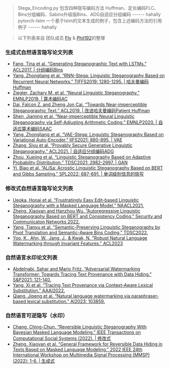 
> Stega_Encoding.py 包含四种隐写编码方法 Huffman、定长编码FLC、Bins分组编码、Sabins升级版Bins、ADG自适应分组编码 ------ hahally
> pytorch-lstm 一个基于lstm的文本生成的例子，包含上述编码方法的引用例子 ------ hahally

> 以下列表来自 团队成员 [Fly](https://github.com/Flyvannn) & [Phil192](https://github.com/Phil192)的整理

### 生成式自然语言隐写论文列表

- [Fang, Tina et al. “Generating Steganographic Text with LSTMs.” ACL2017. | 分组编码Bins](https://github.com/tbfang/steganography-lstm)
- [Yang, Zhongliang et al. “RNN-Stega: Linguistic Steganography Based on Recurrent Neural Networks.” TIFFS2019: 1280-1295. | 哈夫曼编码Huffman](https://github.com/YangzlTHU/RNN-Stega)
- [Ziegler, Zachary M. et al. “Neural Linguistic Steganography.” EMNLP2019. | 算术编码AC](https://github.com/harvardnlp/NeuralSteganography)
- [Dai, Falcon Z. and Zheng Jon Cai. “Towards Near-imperceptible Steganographic Text.” ACL2019. | 改进哈夫曼编码Patient Huffman](https://github.com/falcondai/lm-steganography)
- [Shen, Jiaming et al. “Near-imperceptible Neural Linguistic Steganography via Self-Adjusting Arithmetic Coding.” EMNLP2020. | 自适应算术编码SAAC](https://github.com/JiaMShen/StegaText)
- [Yang, Zhongliang et al. “VAE-Stega: Linguistic Steganography Based on Variational Auto-Encoder.” IIFS2021: 880-895. | VAE](https://github.com/YangzlTHU/VAE-Stega)
- [Zhang, Siyu et al. “Provably Secure Generative Linguistic Steganography.” ACL2021. | 自适应分组编码ADG](https://github.com/Mhzzzzz/ADG-steganography)
- [Zhou, Xuejing et al. “Linguistic Steganography Based on Adaptive Probability Distribution.” TDSC2021: 2982-2997. | GAN](https://github.com/CAU-Tstega/text-steganography)
- [Yi, Biao et al. “ALiSa: Acrostic Linguistic Steganography Based on BERT and Gibbs Sampling.” SPL2022: 687-691. | 单词级别信息的隐写](https://github.com/clearloveclearlove/Alisa)


### 修改式自然语言隐写论文列表
- [Ueoka, Honai et al. “Frustratingly Easy Edit-based Linguistic Steganography with a Masked Language Model.” NAACL2021.](https://github.com/ku-nlp/steganography-with-masked-lm)
- [Zheng, Xiaoyan and Hanzhou Wu. “Autoregressive Linguistic Steganography Based on BERT and Consistency Coding.” Security and Communicaton Networks 2022.](https://www.hindawi.com/journals/scn/2022/9092785/)
- [Yang, Tianyu et al. “Semantic-Preserving Linguistic Steganography by Pivot Translation and Semantic-Aware Bins Coding.” TDSC2022.](https://ieeexplore.ieee.org/abstract/document/10049662)
- [Yoo, K., Ahn, W., Jang, J., & Kwak, N. "Robust Natural Language Watermarking through Invariant Features." ACL2023](https://ieeexplore.ieee.org/abstract/document/10049662)


### 自然语言水印论文列表
- [Abdelnabi, Sahar and Mario Fritz. “Adversarial Watermarking Transformer: Towards Tracing Text Provenance with Data Hiding.” S&P2021: 121-140.](https://github.com/S-Abdelnabi/awt)
- [Yang, Xi et al. “Tracing Text Provenance via Context-Aware Lexical Substitution.” AAAI2022.](https://ojs.aaai.org/index.php/AAAI/article/view/21415)
- [Qiang, Jipeng et al. “Natural language watermarking via paraphraser-based lexical substitution.” AI2023: 103859.]([https://www.sciencedirect.com/science/article/abs/pii/S000437022300005X](https://www.semanticscholar.org/paper/Robust-Natural-Language-Watermarking-through-Yoo-Ahn/f3498c196e4a03c01df3e0147e99376f72dfc4ab))



### 自然语言可逆隐写（水印）
- [Chang, Ching-Chun. “Reversible Linguistic Steganography With Bayesian Masked Language Modeling.” IEEE Transactions on Computational Social Systems (2022). | 修改式](https://ieeexplore.ieee.org/abstract/document/9753668)
- [Zheng, Xiaoyan et al. “General Framework for Reversible Data Hiding in Texts Based on Masked Language Modeling.” 2022 IEEE 24th International Workshop on Multimedia Signal Processing (MMSP) (2022): 1-6. | 生成式](https://arxiv.org/abs/2206.10112)
